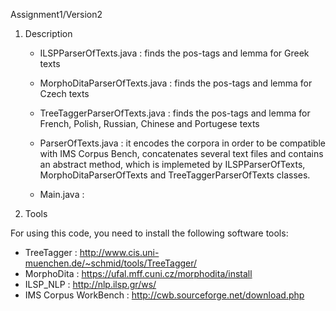 
Assignment1/Version2

1. Description

   - ILSPParserOfTexts.java :  finds the pos-tags and lemma for Greek texts 
   
   - MorphoDitaParserOfTexts.java : finds the pos-tags and lemma for Czech texts
   
   - TreeTaggerParserOfTexts.java : finds the pos-tags and lemma for French, Polish, Russian, Chinese and Portugese texts

   - ParserOfTexts.java : it encodes the corpora in order to be compatible with IMS Corpus Bench, concatenates several                             text files and contains an abstract method, which is implemeted by ILSPParserOfTexts,
                          MorphoDitaParserOfTexts and TreeTaggerParserOfTexts classes.

   - Main.java :  

2. Tools 

 For using this code, you need to install the following software tools:
 - TreeTagger : http://www.cis.uni-muenchen.de/~schmid/tools/TreeTagger/
 - MorphoDita : https://ufal.mff.cuni.cz/morphodita/install
 - ILSP_NLP : http://nlp.ilsp.gr/ws/
 - IMS Corpus WorkBench : http://cwb.sourceforge.net/download.php


